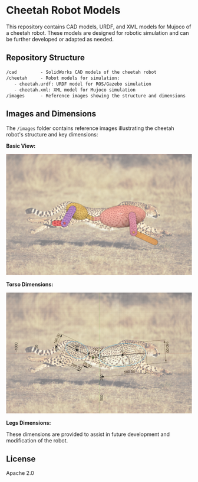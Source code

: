 # Cheetah Robot Models

This repository contains CAD models, URDF, and XML models for Mujoco of a cheetah robot. These models are designed for robotic simulation and can be further developed or adapted as needed.

## Repository Structure

```
/cad         - SolidWorks CAD models of the cheetah robot  
/cheetah     - Robot models for simulation:
   - cheetah.urdf: URDF model for ROS/Gazebo simulation
   - cheetah.xml: XML model for Mujoco simulation
/images      - Reference images showing the structure and dimensions
```

## Images and Dimensions

The `/images` folder contains reference images illustrating the cheetah robot's structure and key dimensions:

**Basic View:** 

![Basic View](images/basic_view.png)  

**Torso Dimensions:** 

![Torso Dimensions](images/torso_dimensions.png) 

**Legs Dimensions:** 

   

These dimensions are provided to assist in future development and modification of the robot.

## License

Apache 2.0
